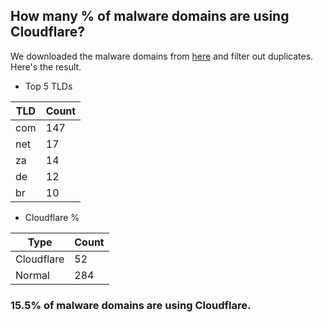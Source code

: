 ## How many % of malware domains are using Cloudflare?


We downloaded the malware domains from [here](https://urlhaus.abuse.ch) and filter out duplicates.
Here's the result.


[//]: # (start replacement)


- Top 5 TLDs

| TLD | Count |
| --- | --- |
| com | 147 |
| net | 17 |
| za | 14 |
| de | 12 |
| br | 10 |


- Cloudflare %

| Type | Count |
| --- | --- |
| Cloudflare | 52 |
| Normal | 284 |


### 15.5% of malware domains are using Cloudflare.